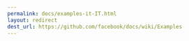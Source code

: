 ```yaml
---
permalink: docs/examples-it-IT.html
layout: redirect
dest_url: https://github.com/facebook/docs/wiki/Examples
---
```

